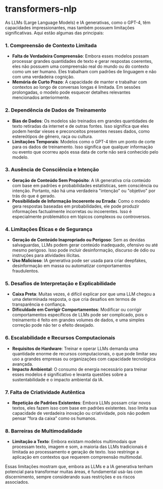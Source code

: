 # transformers-nlp

As LLMs (Large Language Models) e IA generativas, como o GPT-4, têm capacidades impressionantes, mas também possuem limitações significativas. Aqui estão algumas das principais:

### 1. **Compreensão de Contexto Limitada**
   - **Falta de Verdadeira Compreensão**: Embora esses modelos possam processar grandes quantidades de texto e gerar respostas coerentes, eles não possuem uma compreensão real do mundo ou do contexto como um ser humano. Eles trabalham com padrões de linguagem e não com uma verdadeira cognição.
   - **Memória de Curto Prazo**: A capacidade de manter e trabalhar com contextos ao longo de conversas longas é limitada. Em sessões prolongadas, o modelo pode esquecer detalhes relevantes mencionados anteriormente.

### 2. **Dependência de Dados de Treinamento**
   - **Bias de Dados**: Os modelos são treinados em grandes quantidades de texto retiradas da internet e de outras fontes. Isso significa que eles podem herdar vieses e preconceitos presentes nesses dados, como estereótipos de gênero, raça ou cultura.
   - **Limitações Temporais**: Modelos como o GPT-4 têm um ponto de corte para os dados de treinamento. Isso significa que qualquer informação ou evento que ocorreu após essa data de corte não será conhecido pelo modelo.

### 3. **Ausência de Consciência e Intenção**
   - **Geração de Conteúdo Sem Propósito**: A IA generativa cria conteúdo com base em padrões e probabilidades estatísticas, sem consciência ou intenção. Portanto, não há uma verdadeira "intenção" ou "objetivo" por trás do que é gerado.
   - **Possibilidade de Informação Incoerente ou Errada**: Como o modelo gera respostas baseadas em probabilidades, ele pode produzir informações factualmente incorretas ou incoerentes. Isso é especialmente problemático em tópicos complexos ou controversos.

### 4. **Limitações Éticas e de Segurança**
   - **Geração de Conteúdo Inapropriado ou Perigoso**: Sem as devidas salvaguardas, LLMs podem gerar conteúdo inadequado, ofensivo ou até mesmo perigoso. Isso pode incluir desinformação, discurso de ódio ou instruções para atividades ilícitas.
   - **Uso Malicioso**: IA generativa pode ser usada para criar deepfakes, desinformação em massa ou automatizar comportamentos fraudulentos.

### 5. **Desafios de Interpretação e Explicabilidade**
   - **Caixa Preta**: Muitas vezes, é difícil explicar por que uma LLM chegou a uma determinada resposta, o que cria desafios em termos de transparência e confiança.
   - **Dificuldade em Corrigir Comportamentos**: Modificar ou corrigir comportamentos específicos de LLMs pode ser complicado, pois o treinamento é feito em grandes volumes de dados, e uma simples correção pode não ter o efeito desejado.

### 6. **Escalabilidade e Recursos Computacionais**
   - **Requisitos de Hardware**: Treinar e operar LLMs demanda uma quantidade enorme de recursos computacionais, o que pode limitar seu uso a grandes empresas ou organizações com capacidade tecnológica avançada.
   - **Impacto Ambiental**: O consumo de energia necessário para treinar esses modelos é significativo e levanta questões sobre a sustentabilidade e o impacto ambiental da IA.

### 7. **Falta de Criatividade Autêntica**
   - **Repetição de Padrões Existentes**: Embora LLMs possam criar novos textos, eles fazem isso com base em padrões existentes. Isso limita sua capacidade de verdadeira inovação ou criatividade, pois não podem pensar “fora da caixa” como os humanos.

### 8. **Barreiras de Multimodalidade**
   - **Limitação a Texto**: Embora existam modelos multimodais que processam texto, imagem e som, a maioria das LLMs tradicionais é limitada ao processamento e geração de texto. Isso restringe a aplicação em contextos que requerem compreensão multimodal.

Essas limitações mostram que, embora as LLMs e a IA generativa tenham potencial para transformar muitas áreas, é fundamental usá-las com discernimento, sempre considerando suas restrições e os riscos associados.
